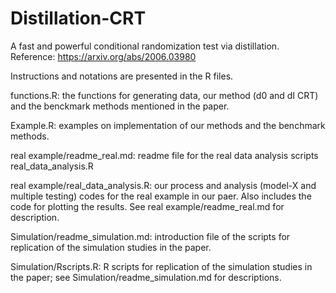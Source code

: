 # Distillation-CRT
A fast and powerful conditional randomization test via distillation. Reference: https://arxiv.org/abs/2006.03980

Instructions and notations are presented in the R files. 

functions.R: the functions for generating data, our method (d0 and dI CRT) and the benckmark methods mentioned in the paper.

Example.R: examples on implementation of our methods and the benchmark methods.

real example/readme_real.md: readme file for the real data analysis scripts real_data_analysis.R

real example/real_data_analysis.R: our process and analysis (model-X and multiple testing) codes for the real example in our paer. Also includes the code for plotting the results. See real example/readme_real.md for description.

Simulation/readme_simulation.md: introduction file of the scripts for replication of the simulation studies in the paper.

Simulation/Rscripts.R: R scripts for replication of the simulation studies in the paper; see Simulation/readme_simulation.md for descriptions.

